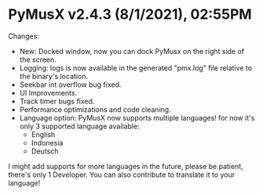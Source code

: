 # PyMusX v2.4.3 (8/1/2021), 02:55PM

Changes:
* New: Docked window, now you can dock PyMusx on the right side of the screen.
* Logging: logs is now available in the generated "pmx.log" file relative to the binary's location.
* Seekbar int overflow bug fixed.
* UI Improvements.
* Track timer bugs fixed.
* Performance optimizations and code cleaning.
* Language option: PyMusX now supports multiple languages! for now it's only 3 supported language available:
  - English
  - Indonesia
  - Deutsch
  
 I might add supports for more languages in the future, please be patient, there's only 1 Developer.
 You can also contribute to translate it to your language!